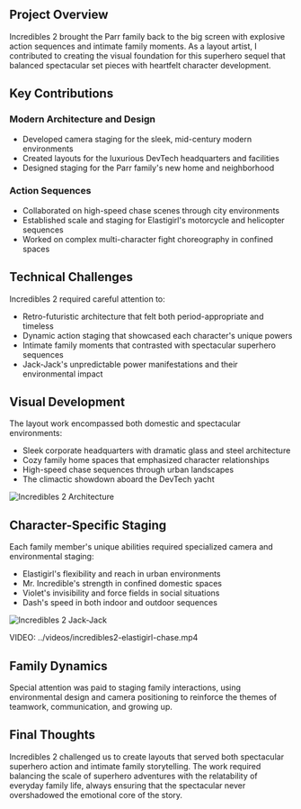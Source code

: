 ## Project Overview

Incredibles 2 brought the Parr family back to the big screen with explosive action sequences and intimate family moments. As a layout artist, I contributed to creating the visual foundation for this superhero sequel that balanced spectacular set pieces with heartfelt character development.

## Key Contributions

### Modern Architecture and Design
- Developed camera staging for the sleek, mid-century modern environments
- Created layouts for the luxurious DevTech headquarters and facilities
- Designed staging for the Parr family's new home and neighborhood

### Action Sequences
- Collaborated on high-speed chase scenes through city environments
- Established scale and staging for Elastigirl's motorcycle and helicopter sequences
- Worked on complex multi-character fight choreography in confined spaces

## Technical Challenges

Incredibles 2 required careful attention to:
- Retro-futuristic architecture that felt both period-appropriate and timeless
- Dynamic action staging that showcased each character's unique powers
- Intimate family moments that contrasted with spectacular superhero sequences
- Jack-Jack's unpredictable power manifestations and their environmental impact

## Visual Development

The layout work encompassed both domestic and spectacular environments:

* Sleek corporate headquarters with dramatic glass and steel architecture
* Cozy family home spaces that emphasized character relationships
* High-speed chase sequences through urban landscapes
* The climactic showdown aboard the DevTech yacht

![Incredibles 2 Architecture](../images/incredibles2-architecture.jpg)

## Character-Specific Staging

Each family member's unique abilities required specialized camera and environmental staging:
- Elastigirl's flexibility and reach in urban environments
- Mr. Incredible's strength in confined domestic spaces
- Violet's invisibility and force fields in social situations
- Dash's speed in both indoor and outdoor sequences

![Incredibles 2 Jack-Jack](../images/incredibles2-jack-jack.jpg)

VIDEO: ../videos/incredibles2-elastigirl-chase.mp4

## Family Dynamics

Special attention was paid to staging family interactions, using environmental design and camera positioning to reinforce the themes of teamwork, communication, and growing up.

## Final Thoughts

Incredibles 2 challenged us to create layouts that served both spectacular superhero action and intimate family storytelling. The work required balancing the scale of superhero adventures with the relatability of everyday family life, always ensuring that the spectacular never overshadowed the emotional core of the story.

